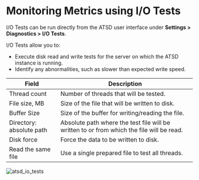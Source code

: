 # Monitoring Metrics using I/O Tests

I/O Tests can be run directly from the ATSD user interface under **Settings > Diagnostics > I/O Tests**.

I/O Tests allow you to:

-   Execute disk read and write tests for the server on which the ATSD
    instance is running.
-   Identify any abnormalities, such as slower than expected write speed.

| Field | Description |
| --- | --- |
| Thread count | Number of threads that will be tested. |
| File size, MB | Size of the file that will be written to disk. |
| Buffer Size | Size of the buffer for writing/reading the file. |
| Directory: absolute path | Absolute path where the test file will be written to or from which the file will be read. |
| Disk force | Force the data to be written to disk. |
| Read the same file | Use a single prepared file to test all threads. |

![](images/atsd_io_tests.png "atsd_io_tests")
